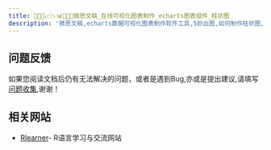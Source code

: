 ```yaml
---
title: 🥉🥇🥈📈📉📊🧡💛💚微思文稿_在线可视化图表制作_echarts图表组件_柱状图
description: '微思文稿,echarts数据可视化图表制作软件工具,5妙出图,如何制作柱状图,条图,柱形图,横向柱状图,堆叠柱状图,百分条图'
---
```


## 问题反馈
如果您阅读文档后仍有无法解决的问题，或者是遇到Bug,亦或是提出建议,请填写[问题收集](https://www.yuque.com/forms/share/eb72bd13-0da4-4694-9693-c864d5ce8a84),谢谢！

## 相关网站
- [Rlearner](https://rlearner.com)- R语言学习与交流网站